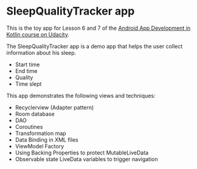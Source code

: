 # SleepQualityTracker app

This is the toy app for Lesson 6 and 7 of the [Android App Development in Kotlin course on Udacity](https://classroom.udacity.com/courses/ud9012/).

The SleepQualityTracker app is a demo app that helps the user collect information about his sleep. 
* Start time
* End time
* Quality
* Time slept

This app demonstrates the following views and techniques:
* Recyclerview (Adapter pattern)
* Room database
* DAO
* Coroutines
* Transformation map
* Data Binding in XML files
* ViewModel Factory
* Using Backing Properties to protect MutableLiveData
* Observable state LiveData variables to trigger navigation

